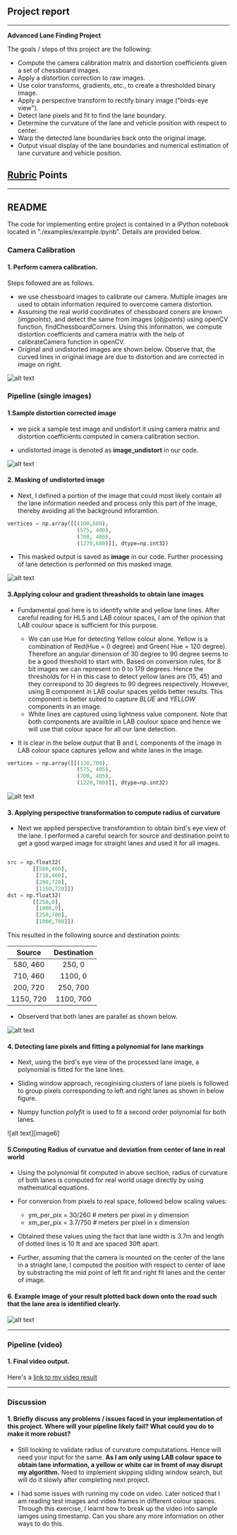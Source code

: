 ## Project report

---

**Advanced Lane Finding Project**

The goals / steps of this project are the following:

* Compute the camera calibration matrix and distortion coefficients given a set of chessboard images.
* Apply a distortion correction to raw images.
* Use color transforms, gradients, etc., to create a thresholded binary image.
* Apply a perspective transform to rectify binary image ("birds-eye view").
* Detect lane pixels and fit to find the lane boundary.
* Determine the curvature of the lane and vehicle position with respect to center.
* Warp the detected lane boundaries back onto the original image.
* Output visual display of the lane boundaries and numerical estimation of lane curvature and vehicle position.

[//]: # (Image References)

[image1]: ./examples/undistorted.png "Undistorted"
[image2]: ./examples/sample_undistort.png "Calibration"
[image3]: ./examples/masked_image.png "Mask"
[image4]: ./examples/after_thresholding.png "color transforms and gradients"
[image5]: ./examples/perspective.png "Birds-eye view"
[image5]: ./examples/lane_finding_poly_fit.jpg "Fit Visual"
[image7]: ./examples/final_image.png "Final image"
[video1]: ./project_video.mp4 "Video"

## [Rubric](https://review.udacity.com/#!/rubrics/571/view) Points

---

## README

The code for implementing entire project is contained in a IPython notebook located in "./examples/example.ipynb". Details are provided below. 

### Camera Calibration

#### 1. Perform camera calibration. 

Steps followed are as follows.
* we use chessboard images to calibrate our camera. Multiple images are used to obtain information required to overcome camera distortion. 
* Assuming the real world coordinates of chessboard coners are known (*imgpoints*), and detect the same from images (*objpoints*) using openCV function, findChessboardCorners. Using this information, we compute distortion coefficients and camera matrix with the help of calibrateCamera function in openCV. 
* Original and undistorted images are shown below. Observe that, the curved lines in original image are due to distortion and are corrected in image on right.

![alt text][image1]

### Pipeline (single images)

#### 1.Sample distortion corrected image

* we pick a sample test image and undistort it using camera matrix and distortion coefficients computed in camera calibration section.

* undistorted image is denoted as **image_undistort** in our code.

![alt text][image2]

#### 2. Masking of undistorted image

* Next, I defined a portion of the image that could most likely contain all the lane information needed and process only this part of the image, thereby avoiding all the background inforamtion. 

```python
vertices = np.array([[(100,680),
                      (575, 400), 
                      (700, 400), 
                      (1270,680)]], dtype=np.int32)

```
* This masked output is saved as **image** in our code. Further processing of lane detection is performed on this masked image.

![alt text][image3]
#### 3.Applying colour and gradient threasholds to obtain lane images

* Fundamental goal here is to identify white and yellow lane lines. After careful reading for HLS and LAB colour spaces, I am of the opinion that LAB coulour space is sufficient for this purpose. 
    * We can use Hue for detecting Yellow colour alone. Yellow is a combination of Red(Hue = 0 degree) and Green( Hue = 120 degree). Therefore an angular dimension of 30 degree to 90 degree seems to be a good threshold to start with. Based on conversion rules, for 8 bit images we can represent on 0 to 179 degrees. Hence the thresholds for H in this case to detect yellow lanes are (15, 45) and they correspond to 30 degrees to 90 degrees respectively. However, using B component in LAB coulur spaces yeilds better results. This component is better suited to capture *BLUE* and *YELLOW* components in an image. 
    * White lines are captured using lightness value component. Note that both components are availble in LAB coulour space and hence we will use that colour space for all our lane detection. 

* It is clear in the below output that B and L components of the image in LAB colour space captures yellow and white lanes in the image.

``` python
vertices = np.array([[(120,700),
                      (575, 405), 
                      (700, 405), 
                      (1220,700)]], dtype=np.int32)

```
![alt text][image4]

#### 3. Applying perspective transformation to compute radius of curvature

* Next we applied perspective transforamtion to obtain bird's eye view of the lane. I performed a careful search for source and destination point to get a good warped image for straight lanes and used it for all images.

```python

src = np.float32(
        [[580,460],
         [710,460],
         [200,720],
         [1150,720]])
dst = np.float32(
        [[250,0],
         [1000,0],
         [250,700],
         [1000,700]])
```

This resulted in the following source and destination points:

| Source        | Destination   | 
|:-------------:|:-------------:| 
| 580, 460      | 250, 0        | 
| 710, 460      | 1100,  0      |
| 200, 720      | 250, 700      |
| 1150, 720     | 1100, 700     |

* Observerd that both lanes are parallel as shown below.

![alt text][image5]

#### 4. Detecting lane pixels and fitting a polynomial for lane markings

* Next, using the bird's eye view of the processed lane image, a polynomial is fitted for the lane lines. 

* Sliding window approach, recoginising clusters of lane pixels is followed to group pixels corresponding to left and right lanes as shown in below figure.

* Numpy function *polyfit* is used to fit a second order polynomial for both lanes. 

![alt text][image6]

#### 5.Computing Radius of curvatue and deviation from center of lane in real world

* Using the polynomial fit computed in above secition, radius of curvature of both lanes is computed for real world usage directly by using mathematical equations.

* For conversion from pixels to real space, followed below scaling values:
    - ym_per_pix = 30/260 # meters per pixel in y dimension
    - xm_per_pix = 3.7/750 # meters per pixel in x dimension

* Obtained these values using the fact that lane width is 3.7m and length of dotted lines is 10 ft and are spaced 30ft apart. 

* Further, assuming that the camera is mounted on the center of the lane in a striaght lane, I computed the position with respect to center of lane by substracting the mid point of left fit  and right fit lanes and the center of image.

#### 6. Example image of your result plotted back down onto the road such that the lane area is identified clearly.

![alt text][image7]

---

### Pipeline (video)

#### 1. Final video output.  

Here's a [link to my video result](./output_images/result.mp4)

---

### Discussion

#### 1. Briefly discuss any problems / issues  faced in your implementation of this project.  Where will your pipeline likely fail?  What could you do to make it more robust?

* Still looking to validate radius of curvature computatations. Hence will need your input for the same. **As I am only using LAB colour space to obtain lane information, a yellow or white car in fromt of may disrupt my algorithm.** Need to implement skipping sliding window search, but will do it slowly after completing next project.  

* I had some issues with running my code on video. Later noticed that I am reading test images and video frames in different colour spaces. Through this exercise, I learnt how to break up the video into sample iamges using timestamp. Can you share any more information on other ways to do this.
